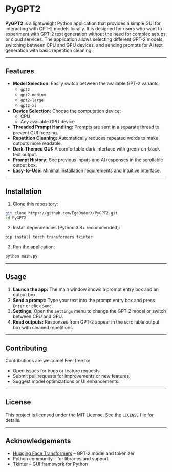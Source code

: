 # PyGPT2

**PyGPT2** is a lightweight Python application that provides a simple GUI for interacting with GPT-2 models locally. It is designed for users who want to experiment with GPT-2 text generation without the need for complex setups or cloud services. The application allows selecting different GPT-2 models, switching between CPU and GPU devices, and sending prompts for AI text generation with basic repetition cleaning.

---

## Features

- **Model Selection:** Easily switch between the available GPT-2 variants:
  - `gpt2`
  - `gpt2-medium`
  - `gpt2-large`
  - `gpt2-xl`
- **Device Selection:** Choose the computation device:
  - CPU
  - Any available GPU device
- **Threaded Prompt Handling:** Prompts are sent in a separate thread to prevent GUI freezing.
- **Repetition Cleaning:** Automatically reduces repeated words to make outputs more readable.
- **Dark-Themed GUI:** A comfortable dark interface with green-on-black text output.
- **Prompt History:** See previous inputs and AI responses in the scrollable output box.
- **Easy-to-Use:** Minimal installation requirements and intuitive interface.

---

## Installation

1. Clone this repository:

```bash
git clone https://github.com/EgeOnderX/PyGPT2.git
cd PyGPT2
```

2. Install dependencies (Python 3.8+ recommended):

```bash
pip install torch transformers tkinter
```

3. Run the application:

```bash
python main.py
```

---

## Usage

1. **Launch the app:** The main window shows a prompt entry box and an output box.
2. **Send a prompt:** Type your text into the prompt entry box and press `Enter` or click `Send`.
3. **Settings:** Open the `Settings` menu to change the GPT-2 model or switch between CPU and GPU.
4. **Read outputs:** Responses from GPT-2 appear in the scrollable output box with cleaned repetitions.

---

## Contributing

Contributions are welcome! Feel free to:

- Open issues for bugs or feature requests.
- Submit pull requests for improvements or new features.
- Suggest model optimizations or UI enhancements.

---

## License

This project is licensed under the MIT License. See the `LICENSE` file for details.

---

## Acknowledgements

- [Hugging Face Transformers](https://huggingface.co/transformers/) – GPT-2 model and tokenizer
- Python community – for libraries and support
- Tkinter – GUI framework for Python
